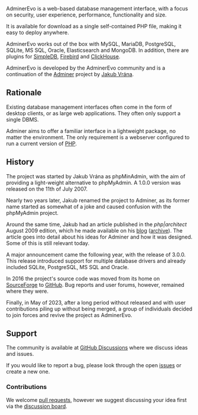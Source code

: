AdminerEvo is a web-based database management interface, with a focus on
security, user experience, performance, functionality and size.

It is available for download as a single self-contained PHP file, making it easy
to deploy anywhere.

AdminerEvo works out of the box with MySQL, MariaDB, PostgreSQL, SQLite, MS SQL,
Oracle, Elasticsearch and MongoDB. In addition, there are plugins for
[SimpleDB](https://github.com/adminerevo/adminerevo/blob/main/plugins/drivers/simpledb.php),
[Firebird](https://github.com/adminerevo/adminerevo/blob/main/plugins/drivers/firebird.php) and
[ClickHouse](https://github.com/adminerevo/adminerevo/blob/main/plugins/drivers/clickhouse.php).

AdminerEvo is developed by the AdminerEvo community and is a continuation of
the [Adminer](https://www.adminer.org/) project by
[Jakub Vrána](https://www.vrana.cz/).

## Rationale

Existing database management interfaces often come in the form of desktop
clients, or as large web applications. They often only support a single DBMS.

Adminer aims to offer a familiar interface in a lightweight package, no matter
the environment. The only requirement is a webserver configured to run a current
version of [PHP](https://php.net/).

## History

The project was started by Jakub Vrána as phpMinAdmin, with the aim of providing
a light-weight alternative to phpMyAdmin. A 1.0.0 version was released on the
11th of July 2007.

Nearly two years later, Jakub renamed the project to Adminer, as its former name
started as somewhat of a joke and caused confusion with the phpMyAdmin project.

Around the same time, Jakub had an article published in the _php|architect_
August 2009 edition, which he made available on his
[blog](https://php.vrana.cz/architecture-of-adminer.php)
([archive](https://archive.is/XjTDx)). The article goes into detail about his
ideas for Adminer and how it was designed. Some of this is still relevant today.

A major announcement came the following year, with the release of 3.0.0. This
release introduced support for multiple database drivers and already included
SQLite, PostgreSQL, MS SQL and Oracle.

In 2016 the project's source code was moved from its home on
[SourceForge](https://sourceforge.net/p/adminer/) to
[GitHub](https://github.com/vrana/adminer/). Bug reports and user forums,
however, remained where they were.

Finally, in May of 2023, after a long period without released and with user
contributions piling up without being merged, a group of individuals decided to
join forces and revive the project as AdminerEvo.

## Support

The community is available at
[GitHub Discussions](https://github.com/adminerevo/adminerevo/discussions) where
we discuss ideas and issues.

If you would like to report a bug, please look through the open
[issues](https://github.com/adminerevo/adminerevo/issues) or create a new one.

### Contributions

We welcome [pull requests](https://github.com/adminerevo/adminerevo/pulls),
however we suggest discussing your idea first via the
[discussion board](https://github.com/adminerevo/adminerevo/discussions).
